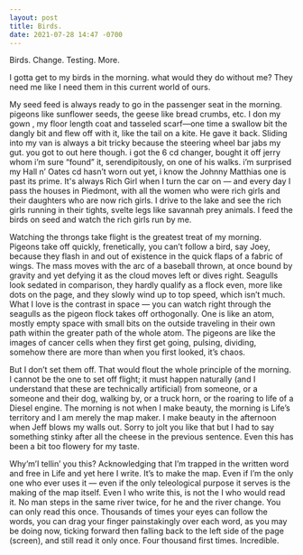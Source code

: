 ```yaml
---
layout: post
title: Birds.
date: 2021-07-28 14:47 -0700
---
```

Birds. Change. Testing. More.


I gotta get to my birds in the morning. what would they do without me? They need me like I need them in this current world of ours.

My seed feed is always ready to go in the passenger seat in the morning. pigeons like sunflower seeds, the geese like bread crumbs, etc. I don my gown , my floor length coat and tasseled scarf—one time a swallow bit the dangly bit and flew off with it, like the tail on a kite. He gave it back. Sliding into my van is always a bit tricky because the steering wheel bar jabs my gut. you got to out here though. i got the 6 cd changer, bought it off jerry whom i’m sure “found” it, serendipitously, on one of his walks. i’m surprised my Hall n’ Oates cd hasn’t worn out yet, i know the Johnny Matthias one is past its prime. It's always Rich Girl when I turn the car on — and every day I pass the houses in Piedmont, with all the women who were rich girls and their daughters who are now rich girls. I drive to the lake and see the rich girls running in their tights, svelte legs like savannah prey animals. I feed the birds on seed and watch the rich girls run by me. 

Watching the throngs take flight is the greatest treat of my morning. Pigeons take off quickly, frenetically, you can’t follow a bird, say Joey, because they flash in and out of existence in the quick flaps of a fabric of wings. The mass moves with the arc of a baseball thrown, at once bound by gravity and yet defying it as the cloud moves left or dives right. Seagulls look sedated in comparison, they hardly qualify as a flock even, more like dots on the page, and they slowly wind up to top speed, which isn’t much. What I love is the contrast in space — you can watch right through the seagulls as the pigeon flock takes off orthogonally. One is like an atom, mostly empty space with small bits on the outside traveling in their own path within the greater path of the whole atom. The pigeons are like the images of cancer cells when they first get going, pulsing, dividing, somehow there are more than when you first looked, it’s chaos. 

But I don’t set them off. That would flout the whole principle of the morning. I cannot be the one to set off flight; it must happen naturally (and I understand that these are technically artificial) from someone, or a someone and their dog, walking by, or a truck horn, or the roaring to life of a Diesel engine. The morning is not when I make beauty, the morning is Life’s territory and I am merely the map maker. I make beauty in the afternoon when Jeff blows my walls out. Sorry to jolt you like that but I had to say something stinky after all the cheese in the previous sentence. Even this has been a bit too flowery for my taste. 

Why’m’I tellin’ you this? Acknowledging that I’m trapped in the written word and free in Life and yet here I write. It’s to make the map. Even if I’m the only one who ever uses it — even if the only teleological purpose it serves is the making of the map itself. Even I who write this, is not the I who would read it. No man steps in the same river twice, for he and the river change. You can only read this once. Thousands of times your eyes can follow the words, you can drag your finger painstakingly over each word, as you may be doing now, ticking forward then falling back to the left side of the page (screen), and still read it only once. Four thousand first times. Incredible. 

